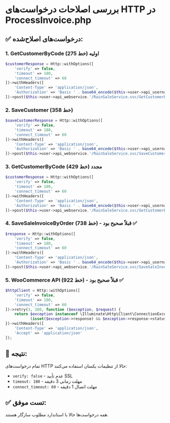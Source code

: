 # بررسی اصلاحات درخواست‌های HTTP در ProcessInvoice.php

## ✅ درخواست‌های اصلاح‌شده:

### 1. GetCustomerByCode اولیه (خط 275)
```php
$customerResponse = Http::withOptions([
    'verify' => false,
    'timeout' => 180,
    'connect_timeout' => 60
])->withHeaders([
    'Content-Type' => 'application/json',
    'Authorization' => 'Basic ' . base64_encode($this->user->api_username . ':' . $this->user->api_password)
])->post($this->user->api_webservice.'/RainSaleService.svc/GetCustomerByCode', $customerRequestData);
```

### 2. SaveCustomer (خط 358)
```php
$saveCustomerResponse = Http::withOptions([
    'verify' => false,
    'timeout' => 180,
    'connect_timeout' => 60
])->withHeaders([
    'Content-Type' => 'application/json',
    'Authorization' => 'Basic ' . base64_encode($this->user->api_username . ':' . $this->user->api_password)
])->post($this->user->api_webservice.'/RainSaleService.svc/SaveCustomer', $customerData);
```

### 3. GetCustomerByCode مجدد (خط 429)
```php
$customerResponse = Http::withOptions([
    'verify' => false,
    'timeout' => 180,
    'connect_timeout' => 60
])->withHeaders([
    'Content-Type' => 'application/json',
    'Authorization' => 'Basic ' . base64_encode($this->user->api_username . ':' . $this->user->api_password)
])->post($this->user->api_webservice.'/RainSaleService.svc/GetCustomerByCode', $customerRequestData);
```

### 4. SaveSaleInvoiceByOrder (خط 738) - قبلاً صحیح بود ✅
```php
$response = Http::withOptions([
    'verify' => false,
    'timeout' => 180,
    'connect_timeout' => 60
])->withHeaders([
    'Content-Type' => 'application/json',
    'Authorization' => 'Basic ' . base64_encode($this->user->api_username . ':' . $this->user->api_password)
])->post($this->user->api_webservice.'/RainSaleService.svc/SaveSaleInvoiceByOrder', $invoiceRequestData);
```

### 5. WooCommerce API (خط 922) - قبلاً صحیح بود ✅
```php
$httpClient = Http::withOptions([
    'verify' => false,
    'timeout' => 180,
    'connect_timeout' => 60
])->retry(3, 300, function ($exception, $request) {
    return $exception instanceof \Illuminate\Http\Client\ConnectionException ||
           (isset($exception->response) && $exception->response->status() >= 500);
})->withHeaders([
    'Content-Type' => 'application/json',
    'Accept' => 'application/json'
]);
```

## 🎯 نتیجه:
تمام درخواست‌های HTTP حالا از تنظیمات یکسان استفاده می‌کنند:
- `verify: false` - عدم تأیید SSL
- `timeout: 180` - مهلت زمانی 3 دقیقه
- `connect_timeout: 60` - مهلت اتصال 1 دقیقه

## ✅ تست موفق:
همه درخواست‌ها حالا با استاندارد مطلوب سازگار هستند.
